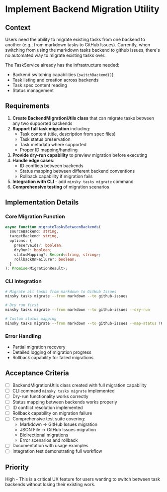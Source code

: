# Implement Backend Migration Utility

## Context

Users need the ability to migrate existing tasks from one backend to another (e.g., from markdown tasks to GitHub Issues). Currently, when switching from using the markdown tasks backend to github issues, there's no automated way to migrate existing tasks over.

The TaskService already has the infrastructure needed:

- Backend switching capabilities (`switchBackend()`)
- Task listing and creation across backends
- Task spec content reading
- Status management

## Requirements

1. **Create BackendMigrationUtils class** that can migrate tasks between any two supported backends
2. **Support full task migration** including:
   - Task content (title, description from spec files)
   - Task status preservation
   - Task metadata where supported
   - Proper ID mapping/handling
3. **Provide dry-run capability** to preview migration before executing
4. **Handle edge cases**:
   - ID conflicts between backends
   - Status mapping between different backend conventions
   - Rollback capability if migration fails
5. **Integration with CLI** - add `minsky tasks migrate` command
6. **Comprehensive testing** of migration scenarios

## Implementation Details

### Core Migration Function

```typescript
async function migrateTasksBetweenBackends(
  sourceBackend: string,
  targetBackend: string,
  options: {
    preserveIds?: boolean;
    dryRun?: boolean;
    statusMapping?: Record<string, string>;
    rollbackOnFailure?: boolean;
  }
): Promise<MigrationResult>;
```

### CLI Integration

```bash
# Migrate all tasks from markdown to GitHub Issues
minsky tasks migrate --from markdown --to github-issues

# Dry run first
minsky tasks migrate --from markdown --to github-issues --dry-run

# Custom status mapping
minsky tasks migrate --from markdown --to github-issues --map-status TODO=minsky:todo
```

### Error Handling

- Partial migration recovery
- Detailed logging of migration progress
- Rollback capability for failed migrations

## Acceptance Criteria

- [ ] BackendMigrationUtils class created with full migration capability
- [ ] CLI command `minsky tasks migrate` implemented
- [ ] Dry-run functionality works correctly
- [ ] Status mapping between backends works properly
- [ ] ID conflict resolution implemented
- [ ] Rollback capability on migration failure
- [ ] Comprehensive test suite covering:
  - Markdown → GitHub Issues migration
  - JSON File → GitHub Issues migration
  - Bidirectional migrations
  - Error scenarios and rollback
- [ ] Documentation with usage examples
- [ ] Integration test demonstrating full workflow

## Priority

High - This is a critical UX feature for users wanting to switch between task backends without losing their existing work.

